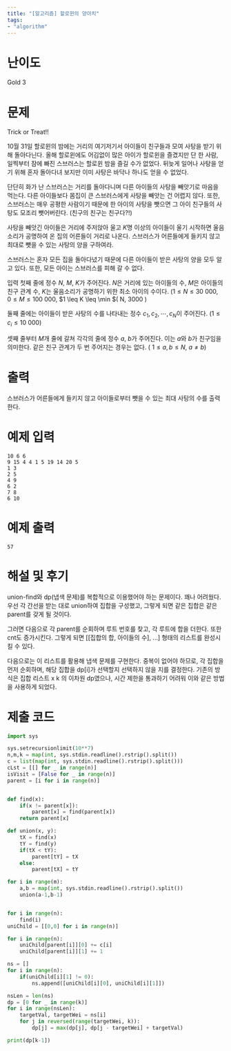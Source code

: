 ```yaml
---
title: "[알고리즘] 할로윈의 양아치"
tags:
- "algorithm"
---
```


# 난이도
Gold 3

# 문제
Trick or Treat!!

10월 31일 할로윈의 밤에는 거리의 여기저기서 아이들이 친구들과 모여 사탕을 받기 위해 돌아다닌다. 올해 할로윈에도 어김없이 많은 아이가 할로윈을 즐겼지만 단 한 사람, 일찍부터 잠에 빠진 스브러스는 할로윈 밤을 즐길 수가 없었다. 뒤늦게 일어나 사탕을 얻기 위해 혼자 돌아다녀 보지만 이미 사탕은 바닥나 하나도 얻을 수 없었다.

단단히 화가 난 스브러스는 거리를 돌아다니며 다른 아이들의 사탕을 빼앗기로 마음을 먹는다. 다른 아이들보다 몸집이 큰 스브러스에게 사탕을 빼앗는 건 어렵지 않다. 또한, 스브러스는 매우 공평한 사람이기 때문에 한 아이의 사탕을 뺏으면 그 아이 친구들의 사탕도 모조리 뺏어버린다. (친구의 친구는 친구다?!)

사탕을 빼앗긴 아이들은 거리에 주저앉아 울고 
$K$명 이상의 아이들이 울기 시작하면 울음소리가 공명하여 온 집의 어른들이 거리로 나온다. 스브러스가 어른들에게 들키지 않고 최대로 뺏을 수 있는 사탕의 양을 구하여라.

스브러스는 혼자 모든 집을 돌아다녔기 때문에 다른 아이들이 받은 사탕의 양을 모두 알고 있다. 또한, 모든 아이는 스브러스를 피해 갈 수 없다.

입력
첫째 줄에 정수 
$N$, 
$M$, 
$K$가 주어진다. 
$N$은 거리에 있는 아이들의 수, 
$M$은 아이들의 친구 관계 수, 
$K$는 울음소리가 공명하기 위한 최소 아이의 수이다. ($1 \leq N \leq 30\ 000$, 
$0 \leq M \leq 100\ 000$, 
$1 \leq K \leq \min $( N, 3000 )

둘째 줄에는 아이들이 받은 사탕의 수를 나타내는 정수 
$c_1, c_2, \cdots, c_N$이 주어진다. ($1 \leq c_i \leq 10\ 000$)

셋째 줄부터 
$M$개 줄에 갈쳐 각각의 줄에 정수 
$a$, 
$b$가 주어진다. 이는 
$a$와 
$b$가 친구임을 의미한다. 같은 친구 관계가 두 번 주어지는 경우는 없다. (
$1 \leq a, b \leq N$, 
$a \neq b$)

# 출력
스브러스가 어른들에게 들키지 않고 아이들로부터 뺏을 수 있는 최대 사탕의 수를 출력한다.

# 예제 입력
```
10 6 6
9 15 4 4 1 5 19 14 20 5
1 3
2 5
4 9
6 2
7 8
6 10
```

# 예제 출력
```
57
```
# 해설 및 후기
union-find와 dp(냅색 문제)를 복합적으로 이용했어야 하는 문제이다. 꽤나 어려웠다.
우선 각 간선을 받는 대로 union하여 집합을 구성했고, 그렇게 되면 같은 집합은 같은 parent를 갖게 될 것이다.

그러면 다음으로 각 parent를 순회하며 루트 번호를 찾고, 각 루트에 합을 더한다. 또한 cnt도 증가시킨다. 그렇게 되면 [[집합의 합, 아이들의 수], ...] 형태의 리스트를 완성시킬 수 있다.

다음으로는 이 리스트를 활용해 냅색 문제를 구현한다. 중복이 없어야 하므로, 각 집합을 먼저 순회하며, 해당 집합을 dp[i]가 선택할지 선택하지 않을 지를 결정한다. 기존의 방식은 집합 리스트 x k 의 이차원 dp였으나, 시간 제한을 통과하기 어려워 이와 같은 방법을 사용하게 되었다.

# 제출 코드
```py
import sys

sys.setrecursionlimit(10**7)
n,m,k = map(int, sys.stdin.readline().rstrip().split())
c = list(map(int, sys.stdin.readline().rstrip().split()))
cLst = [[] for _ in range(n)]
isVisit = [False for _ in range(n)]
parent = [i for i in range(n)]


def find(x):
    if(x != parent[x]):
        parent[x] = find(parent[x])
    return parent[x]

def union(x, y):
    tX = find(x)
    tY = find(y)
    if(tX < tY):
        parent[tY] = tX
    else:
        parent[tX] = tY

for i in range(m):
    a,b = map(int, sys.stdin.readline().rstrip().split())
    union(a-1,b-1)


for i in range(n):
    find(i)
uniChild = [[0,0] for i in range(n)]

for i in range(n):
    uniChild[parent[i]][0] += c[i]
    uniChild[parent[i]][1] += 1

ns = []
for i in range(n):
    if(uniChild[i][1] != 0):
        ns.append([uniChild[i][0], uniChild[i][1]])

nsLen = len(ns)
dp = [0 for _ in range(k)] 
for i in range(nsLen):
    targetVal, targetWei = ns[i]
    for j in reversed(range(targetWei, k)):
        dp[j] = max(dp[j], dp[j - targetWei] + targetVal)

print(dp[k-1])
```